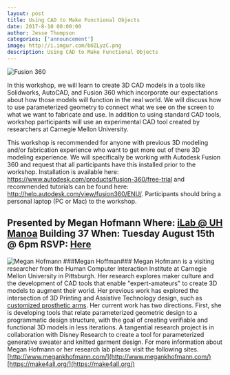 ```yaml
---
layout: post
title: Using CAD to Make Functional Objects
date: 2017-8-10 00:00:00
author: Jesse Thompson
categories: ['announcement']
image: http://i.imgur.com/bUZLyzC.png
description: Using CAD to Make Functional Objects
---
```


![Fusion 360](http://i.imgur.com/bUZLyzC.png)

 In this workshop, we will learn to create 3D CAD models in a tools like Solidworks, AutoCAD, and Fusion 360 which incorporate our expectations about how those models will function in the real world.  We will discuss how to use parameterized geometry to connect what we see on the screen to what we want to fabricate and use. In addition to using standard CAD tools, workshop participants will use an experimental CAD tool created by researchers at Carnegie Mellon University.

This workshop is recommended for anyone with previous 3D modeling and/or fabrication experience who want to get more out of there 3D modeling experience. We will specifically be working with Autodesk Fusion 360 and request that all participants have this installed prior to the workshop. Installation is available here: https://www.autodesk.com/products/fusion-360/free-trial and recommended tutorials can be found here: http://help.autodesk.com/view/fusion360/ENU/. Participants should bring a personal laptop (PC or Mac) to the workshop.


Presented by Megan Hofmann
Where: [iLab @ UH Manoa](https://ilab.hawaii.edu/) Building 37
When: Tuesday August 15th @ 6pm
RSVP: [Here](https://www.meetup.com/Honolulu-Digital-Art-Meetup-PixelHui/events/242449842/)
---

![Megan Hofmann](http://i.imgur.com/soSEyQh.png)
###Megan Hoffman###
Megan Hofmann is a visiting researcher from the Human Computer Interaction Institute at  Carnegie Mellon University in Pittsburgh. Her research explores maker culture and the development of CAD tools that enable "expert-amateurs" to create 3D models to augment their world. Her previous work has explored the intersection of 3D Printing and Assistive Technology design, such as [customized prosthetic arms](https://www.forbes.com/sites/jenniferhicks/2017/05/15/this-3d-printed-arm-was-designed-to-help-a-boy-play-the-cello/#2e63a6142768). Her current work has two directions. First, she is developing tools that relate parameterized geometric design to a programmatic design structure, with the goal of creating verifiable and functional 3D models in less iterations. A tangential research project is in collaboration with Disney Research to create a tool for parameterized generative sweater and knitted garment design. For more information about Megan Hofmann or her research lab please visit the following sites.
[http://www.megankhofmann.com/](http://www.megankhofmann.com/)
[https://make4all.org/](https://make4all.org/)
